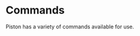 # Commands
Piston has a variety of commands available for use. 

[//]: <> (TODO: default, faction)

